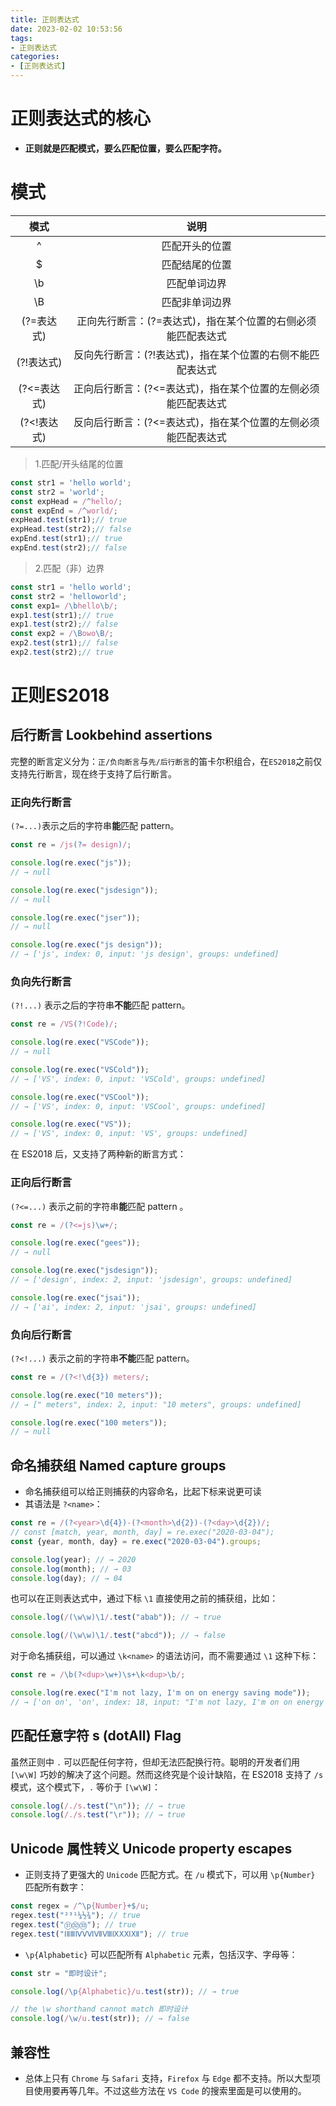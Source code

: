 ```yaml
---
title: 正则表达式
date: 2023-02-02 10:53:56
tags:
- 正则表达式
categories:
- [正则表达式]
---
```


# 正则表达式的核心

* **正则就是匹配模式，要么匹配位置，要么匹配字符。**

# 模式

| 模式 | 说明 |
| :--: | :--: |
| ^ | 匹配开头的位置 |
| $ | 匹配结尾的位置 |
| \b | 匹配单词边界 |
| \B | 匹配非单词边界 |
| (?=表达式) | 正向先行断言：(?=表达式)，指在某个位置的右侧必须能匹配表达式 |
| (?!表达式) | 反向先行断言：(?!表达式)，指在某个位置的右侧不能匹配表达式 |
| (?<=表达式) | 正向后行断言：(?<=表达式)，指在某个位置的左侧必须能匹配表达式 |
| (?<!表达式) | 反向后行断言：(?<=表达式)，指在某个位置的左侧必须能匹配表达式 |

> 1.匹配/开头结尾的位置

```js
const str1 = 'hello world';
const str2 = 'world';
const expHead = /^hello/;
const expEnd = /^world/;
expHead.test(str1);// true
expHead.test(str2);// false
expEnd.test(str1);// true
expEnd.test(str2);// false
```

> 2.匹配（非）边界

```js
const str1 = 'hello world';
const str2 = 'helloworld';
const exp1= /\bhello\b/;
exp1.test(str1);// true
exp1.test(str2);// false
const exp2 = /\Bowo\B/;
exp2.test(str1);// false
exp2.test(str2);// true
```

# 正则ES2018

## 后行断言 Lookbehind assertions

完整的断言定义分为：`正/负向断言`与`先/后行断言`的笛卡尔积组合，在`ES2018`之前仅支持先行断言，现在终于支持了后行断言。

### 正向先行断言

`(?=...)`表示之后的字符串**能**匹配 pattern。

```ts
const re = /js(?= design)/;

console.log(re.exec("js"));
// → null

console.log(re.exec("jsdesign"));
// → null

console.log(re.exec("jser"));
// → null

console.log(re.exec("js design"));
// → ['js', index: 0, input: 'js design', groups: undefined]
```

### 负向先行断言

`(?!...)` 表示之后的字符串**不能**匹配 pattern。

```ts
const re = /VS(?!Code)/;

console.log(re.exec("VSCode"));
// → null

console.log(re.exec("VSCold"));
// → ['VS', index: 0, input: 'VSCold', groups: undefined]

console.log(re.exec("VSCool"));
// → ['VS', index: 0, input: 'VSCool', groups: undefined]

console.log(re.exec("VS"));
// → ['VS', index: 0, input: 'VS', groups: undefined]
```

在 ES2018 后，又支持了两种新的断言方式：

### 正向后行断言

`(?<=...)` 表示之前的字符串**能**匹配 pattern 。

```ts
const re = /(?<=js)\w+/;

console.log(re.exec("gees"));
// → null

console.log(re.exec("jsdesign"));
// → ['design', index: 2, input: 'jsdesign', groups: undefined]

console.log(re.exec("jsai"));
// → ['ai', index: 2, input: 'jsai', groups: undefined]
```

### 负向后行断言

`(?<!...)` 表示之前的字符串**不能**匹配 pattern。

```ts
const re = /(?<!\d{3}) meters/;

console.log(re.exec("10 meters"));
// → [" meters", index: 2, input: "10 meters", groups: undefined]

console.log(re.exec("100 meters"));
// → null
```

## 命名捕获组 Named capture groups

* 命名捕获组可以给正则捕获的内容命名，比起下标来说更可读
* 其语法是 `?<name>`：

```ts
const re = /(?<year>\d{4})-(?<month>\d{2})-(?<day>\d{2})/;
// const [match, year, month, day] = re.exec("2020-03-04");
const {year, month, day} = re.exec("2020-03-04").groups;

console.log(year); // → 2020
console.log(month); // → 03
console.log(day); // → 04
```

也可以在正则表达式中，通过下标 `\1` 直接使用之前的捕获组，比如：

```ts
console.log(/(\w\w)\1/.test("abab")); // → true

console.log(/(\w\w)\1/.test("abcd")); // → false
```

对于命名捕获组，可以通过 `\k<name>` 的语法访问，而不需要通过 `\1` 这种下标：

```ts
const re = /\b(?<dup>\w+)\s+\k<dup>\b/;

console.log(re.exec("I'm not lazy, I'm on on energy saving mode"));
// → ['on on', 'on', index: 18, input: "I'm not lazy, I'm on on energy saving mode", groups: {dup: 'on'}]
```

## 匹配任意字符 s (dotAll) Flag

虽然正则中 `.` 可以匹配任何字符，但却无法匹配换行符。聪明的开发者们用 `[\w\W]` 巧妙的解决了这个问题。然而这终究是个设计缺陷，在 ES2018 支持了 `/s` 模式，这个模式下，`.` 等价于 `[\w\W]`：

```ts
console.log(/./s.test("\n")); // → true
console.log(/./s.test("\r")); // → true
```

## Unicode 属性转义 Unicode property escapes

* 正则支持了更强大的 `Unicode` 匹配方式。在 `/u` 模式下，可以用 `\p{Number}` 匹配所有数字：

```ts
const regex = /^\p{Number}+$/u;
regex.test("²³¹¼½¾"); // true
regex.test("㉛㉜㉝"); // true
regex.test("ⅠⅡⅢⅣⅤⅥⅦⅧⅨⅩⅪⅫ"); // true
```

* `\p{Alphabetic}` 可以匹配所有 `Alphabetic` 元素，包括汉字、字母等：

```ts
const str = "即时设计";

console.log(/\p{Alphabetic}/u.test(str)); // → true

// the \w shorthand cannot match 即时设计
console.log(/\w/u.test(str)); // → false
```

## 兼容性

* 总体上只有 `Chrome` 与 `Safari` 支持，`Firefox` 与 `Edge` 都不支持。所以大型项目使用要再等几年。不过这些方法在 `VS Code` 的搜索里面是可以使用的。

